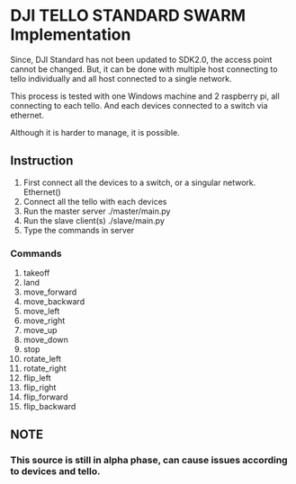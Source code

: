 # DJI TELLO STANDARD SWARM Implementation

Since, DJI Standard has not been updated to SDK2.0, the access point cannot be changed. But, it can be done with multiple host connecting to tello individually and all host connected to a single network.

This process is tested with one Windows machine and 2 raspberry pi, all connecting to each tello. And each devices connected to a switch via ethernet. 

Although it is harder to manage, it is possible.

## Instruction
1. First connect all the devices to a switch, or a singular network. Ethernet()
2. Connect all the tello with each devices
3. Run the master server  ./master/main.py
4. Run the slave client(s) ./slave/main.py
5. Type the commands in server

### Commands
1. takeoff
2. land
3. move_forward
4. move_backward
5. move_left
6. move_right
7. move_up
8. move_down
9. stop
10. rotate_left
11. rotate_right
12. flip_left
13. flip_right
14. flip_forward
15. flip_backward

## NOTE
### This source is still in alpha phase, can cause issues according to devices and tello.
